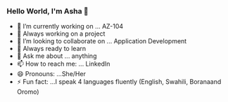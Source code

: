 ### Hello World, I'm Asha 👋


- 🔭 I’m currently working on ... AZ-104
- 🌱 Always working on a project
- 👯 I’m looking to collaborate on ... Application Development 
- 🤔 Always ready to learn 
- 💬 Ask me about ... anything
- 📫 How to reach me: ... LinkedIn
- 😄 Pronouns: ...She/Her
- ⚡ Fun fact: ...I speak 4 languages fluently (English, Swahili, Boranaand Oromo)
